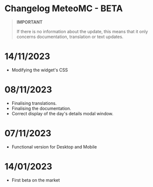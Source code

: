 # Changelog MeteoMC - BETA

>**IMPORTANT**
>
>If there is no information about the update, this means that it only concerns documentation, translation or text updates.

# 14/11/2023
- Modifying the widget's CSS

# 08/11/2023
- Finalising translations.
- Finalising the documentation.
- Correct display of the day's details modal window.

# 07/11/2023
- Functional version for Desktop and Mobile

# 14/01/2023
- First beta on the market
